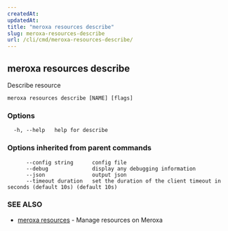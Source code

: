 ```yaml
---
createdAt: 
updatedAt: 
title: "meroxa resources describe"
slug: meroxa-resources-describe
url: /cli/cmd/meroxa-resources-describe/
---
```

## meroxa resources describe

Describe resource

```
meroxa resources describe [NAME] [flags]
```

### Options

```
  -h, --help   help for describe
```

### Options inherited from parent commands

```
      --config string      config file
      --debug              display any debugging information
      --json               output json
      --timeout duration   set the duration of the client timeout in seconds (default 10s) (default 10s)
```

### SEE ALSO

* [meroxa resources](/cli/cmd/meroxa-resources/)	 - Manage resources on Meroxa

